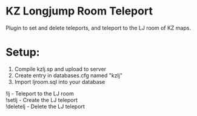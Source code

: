 # KZ Longjump Room Teleport
Plugin to set and delete teleports, and teleport to the LJ room of KZ maps. <br>

# Setup: <br>
1. Compile kzlj.sp and upload to server
2. Create entry in databases.cfg named "kzlj"
3. Import ljroom.sql into your database

!lj - Teleport to the LJ room<br>
!setlj - Create the LJ teleport <br>
!deletelj - Delete the LJ teleport
